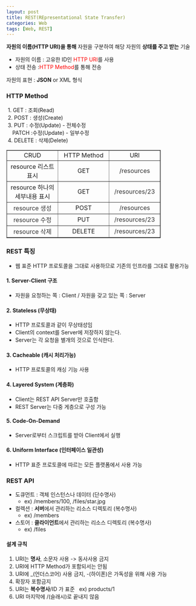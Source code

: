```yaml
---
layout: post
title: REST(REpresentational State Transfer)
categories: Web
tags: [Web, REST]
---
```


**자원의 이름(HTTP URI)을 통해** 자원을 구분하여 해당 자원의 **상태를 주고 받는** 기술
- 자원의 이름 : 고유한 ID인 <span style="color:red;">HTTP URI</span>를 사용
- 상태 전송 :<span style="color:red;">HTTP Method</span>를 통해 전송

자원의 표현 : **JSON** or XML 형식

### HTTP Method  
 1. GET : 조회(Read)  
 2. POST : 생성(Create)  
 3. PUT : 수정(Update) - 전체수정  
    PATCH :수정(Update) - 일부수정  
 4. DELETE : 삭제(Delete)  

<table style="border-collapse: collapse; width: 81.0465%;" border="1" data-ke-style="style8"><tbody><tr><td style="width: 33.3333%; text-align: center;">CRUD</td><td style="width: 33.3333%; text-align: center;">HTTP Method</td><td style="width: 33.3333%; text-align: center;">URI</td></tr><tr><td style="width: 33.3333%; text-align: center;">resource 리스트 표시</td><td style="width: 33.3333%; text-align: center;">GET</td><td style="width: 33.3333%; text-align: center;">/<span style="color: #333333;">resources</span></td></tr><tr><td style="width: 33.3333%; text-align: center;">resource 하나의 세부내용 표시</td><td style="width: 33.3333%; text-align: center;">GET</td><td style="width: 33.3333%; text-align: center;"><span style="color: #333333;">/</span><span style="color: #333333;">resources/23</span></td></tr><tr><td style="width: 33.3333%; text-align: center;"><span style="color: #333333;">resource 생성</span></td><td style="width: 33.3333%; text-align: center;">POST</td><td style="width: 33.3333%; text-align: center;"><span style="color: #333333;">/</span><span style="color: #333333;">resources</span></td></tr><tr><td style="width: 33.3333%; text-align: center;"><span style="color: #333333;">resource 수정</span></td><td style="width: 33.3333%; text-align: center;">PUT</td><td style="width: 33.3333%; text-align: center;"><span style="color: #333333;">/</span><span style="color: #333333;">resources/23</span></td></tr><tr><td style="width: 33.3333%; text-align: center;"><span style="color: #333333;">resource 삭제</span></td><td style="width: 33.3333%; text-align: center;">DELETE</td><td style="width: 33.3333%; text-align: center;"><span style="color: #333333;">/</span><span style="color: #333333;">resources/23</span></td></tr></tbody></table>

### REST 특징  
- 웹 표준 HTTP 프로토콜을 그대로 사용하므로 기존의 인프라를 그대로 활용가능

#### 1. Server-Client 구조
   - 자원을 요청하는 쪽 : Client / 자원을 갖고 있는 쪽 : Server

#### 2. Stateless (무상태)
   - HTTP 프로토콜과 같이 무상태성임
   - Client의 context를 Server에 저장하지 않는다.
   - Server는 각 요청을 별개의 것으로 인식한다.

#### 3. Cacheable (캐시 처리가능)
   - HTTP 프로토콜의 캐싱 기능 사용

#### 4. Layered System (계층화)
   - Client는 REST API Server만 호출함
   - REST Server는 다중 게층으로 구성 가능

#### 5. Code-On-Demand
   - Server로부터 스크립트를 받아 Client에서 실행
 
#### 6. Uniform Interface (인터페이스 일관성)
   - HTTP 표준 프로토콜에 따르는 모든 플랫폼에서 사용 가능

### REST API
- 도큐먼트 : 객체 인스턴스나 데이터 (단수명사)  
  - ex) /members/100, /files/star.jpg
- 컬렉션 : **서버**에서 관리하는 리소스 디렉토리 (복수명사)  
  - ex) /members
- 스토어 : **클라이언트**에서 관리하는 리소스 디렉토리 (복수명사)
  - ex) /files  

#### 설계 규칙
1. URI는 **명사**, 소문자 사용 -> 동사사용 금지
2. URI에 HTTP Method가 포함되서는 안됨
3. URI에 \_(언더스코어) 사용 금지, -(하이폰)은 가독성을 위해 사용 가능
4. 확장자 포함금지
5. URI는 **복수명사**/ID 가 표준   ex) products/1 
6. URI 마지막에 /(슬래시)로 끝내지 않음


